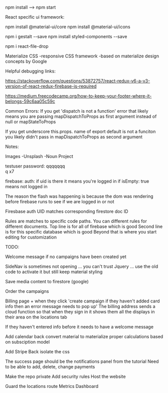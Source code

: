 npm install --> npm start

React specific ui framework:

npm install @material-ui/core
npm install @material-ui/icons


npm i gestalt --save
npm install styled-components --save


npm i react-file-drop


Materialize CSS
-responsive CSS framework
-based on materialize design concepts by Google

Helpful debugging links:

https://stackoverflow.com/questions/53872757/react-redux-v6-a-v3-version-of-react-redux-firebase-is-required

https://medium.freecodecamp.org/how-to-keep-your-footer-where-it-belongs-59c6aa05c59c

Common Errors:
If you get 'dispatch is not a function' error that likely means you are passing mapDispatchToProps as first argument instead of null or mapStateToProps

If you get underscore this.props. name of export default is not a funciton you likely didn't pass in mapDispatchToProps as second argument


Notes:

Images
-Unsplash
-Noun Project

testuser password: qqqqqqq  
q x7

firebase: auth: if uid is there it means you're logged in
  if isEmpty: true means not logged in

The reason the flash was happening is because the dom was rendering before firebase runs to see if we are logged in or not

Firesbase auth UID matches corresponding firestore doc ID

Rules are matches to specific code paths. You can different rules for different documents.
  Top line is for all of firebase which is good
  Second line is for this specific database which is good
  Beyond that is where you start editing for customization



TODO:

Welcome message if no campaigns have been created yet

SideNav is sometimes not opening ... you can't trust Jquery ... use the old code to activate it but still keep material styling

Save media content to firestore (google)

Order the campaigns

Billing page + when they click 'create campaign if they haven't added card info then an error message needs to pop up'
  The billing address sends a cloud function so that when they sign in it shows them all the displays in their area on the locations tab
  <p> If they haven't entered info before it needs to have a welcome message </p>

Add calendar back
  convert material to materialize
  proper calculations based on subsciption model

Add Stripe Back
  isolate the css

The success page should be the notifications panel from the tutorial
  Need to be able to add, delete, change payments

Make the repo private
Add security rules
Host the website



Guard the locations route
Metrics Dashboard
